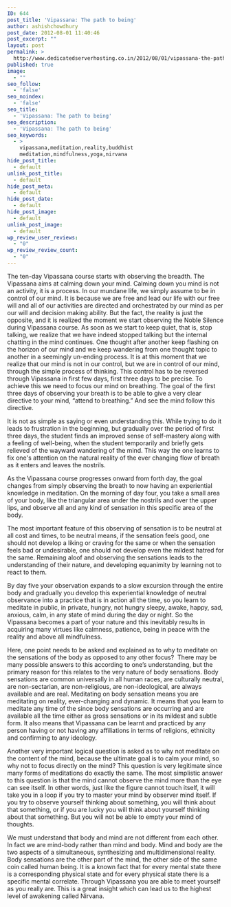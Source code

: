 ```yaml
---
ID: 644
post_title: 'Vipassana: The path to being'
author: ashishchowdhury
post_date: 2012-08-01 11:40:46
post_excerpt: ""
layout: post
permalink: >
  http://www.dedicatedserverhosting.co.in/2012/08/01/vipassana-the-path-to-being/
published: true
image:
  - ""
seo_follow:
  - 'false'
seo_noindex:
  - 'false'
seo_title:
  - 'Vipassana: The path to being'
seo_description:
  - 'Vipassana: The path to being'
seo_keywords:
  - >
    vipassana,meditation,reality,buddhist
    meditation,mindfulness,yoga,nirvana
hide_post_title:
  - default
unlink_post_title:
  - default
hide_post_meta:
  - default
hide_post_date:
  - default
hide_post_image:
  - default
unlink_post_image:
  - default
wp_review_user_reviews:
  - "0"
wp_review_review_count:
  - "0"
---
```

The ten-day Vipassana course starts with observing the breadth. The Vipassana aims at calming down your mind. Calming down you mind is not an activity, it is a process. In our mundane life, we simply assume to be in control of our mind. It is because we are free and lead our life with our free will and all of our activities are directed and orchestrated by our mind as per our will and decision making ability. But the fact, the reality is just the opposite, and it is realized the moment we start observing the Noble Silence during Vipassana course. As soon as we start to keep quiet, that is, stop talking, we realize that we have indeed stopped talking but the internal chatting in the mind continues. One thought after another keep flashing on the horizon of our mind and we keep wandering from one thought topic to another in a seemingly un-ending process. It is at this moment that we realize that our mind is not in our control, but we are in control of our mind, through the simple process of thinking. This control has to be reversed through Vipassana in first few days, first three days to be precise. To achieve this we need to focus our mind on breathing. The goal of the first three days of observing your breath is to be able to give a very clear directive to your mind, “attend to breathing.” And see the mind follow this directive.

It is not as simple as saying or even understanding this. While trying to do it leads to frustration in the beginning, but gradually over the period of first three days, the student finds an improved sense of self-mastery along with a feeling of well-being, when the student temporarily and briefly gets relieved of the wayward wandering of the mind. This way the one learns to fix one's attention on the natural reality of the ever changing flow of breath as it enters and leaves the nostrils.

As the Vipassana course progresses onward from forth day, the goal changes from simply observing the breath to now having an experiential knowledge in meditation. On the morning of day four, you take a small area of your body, like the triangular area under the nostrils and over the upper lips, and observe all and any kind of sensation in this specific area of the body.

The most important feature of this observing of sensation is to be neutral at all cost and times, to be neutral means, if the sensation feels good, one should not develop a liking or craving for the same or when the sensation feels bad or undesirable, one should not develop even the mildest hatred for the same. Remaining aloof and observing the sensations leads to the understanding of their nature, and developing equanimity by learning not to react to them.

By day five your observation expands to a slow excursion through the entire body and gradually you develop this experiential knowledge of neutral observance into a practice that is in action all the time, so you learn to meditate in public, in private, hungry, not hungry sleepy, awake, happy, sad, anxious, calm, in any state of mind during the day or night. So the Vipassana becomes a part of your nature and this inevitably results in acquiring many virtues like calmness, patience, being in peace with the reality and above all mindfulness.

Here, one point needs to be asked and explained as to why to meditate on the sensations of the body as opposed to any other focus?  There may be many possible answers to this according to one’s understanding, but the primary reason for this relates to the very nature of body sensations. Body sensations are common universally in all human races, are culturally neutral, are non-sectarian, are non-religious, are non-ideological, are always available and are real. Meditating on body sensation means you are meditating on reality, ever-changing and dynamic. It means that you learn to meditate any time of the since body sensations are occurring and are available all the time either as gross sensations or in its mildest and subtle form. It also means that Vipassana can be learnt and practiced by any person having or not having any affiliations in terms of religions, ethnicity and confirming to any ideology.

Another very important logical question is asked as to why not meditate on the content of the mind, because the ultimate goal is to calm your mind, so why not to focus directly on the mind? This question is very legitimate since many forms of meditations do exactly the same. The most simplistic answer to this question is that the mind cannot observe the mind more than the eye can see itself. In other words, just like the figure cannot touch itself, it will take you in a loop if you try to master your mind by observer mind itself. If you try to observe yourself thinking about something, you will think about that something, or if you are lucky you will think about yourself thinking about that something. But you will not be able to empty your mind of thoughts.

We must understand that body and mind are not different from each other. In fact we are mind-body rather than mind and body. Mind and body are the two aspects of a simultaneous, synthesizing and multidimensional reality. Body sensations are the other part of the mind, the other side of the same coin called human being. It is a known fact that for every mental state there is a corresponding physical state and for every physical state there is a specific mental correlate. Through Vipassana you are able to meet yourself as you really are. This is a great insight which can lead us to the highest level of awakening called Nirvana.